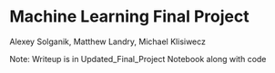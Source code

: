 # Machine Learning Final Project
Alexey Solganik, Matthew Landry, Michael Klisiwecz

Note: Writeup is in Updated_Final_Project Notebook along with code
